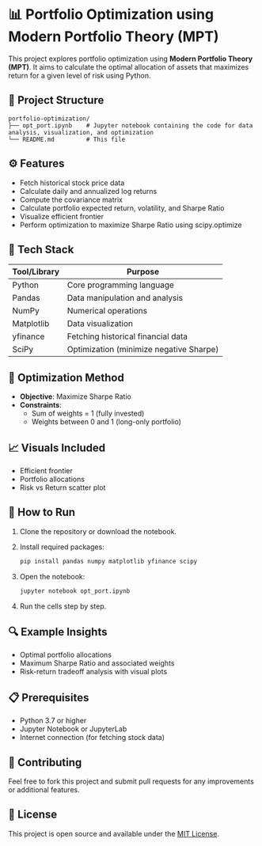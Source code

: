 # 📊 Portfolio Optimization using Modern Portfolio Theory (MPT)

This project explores portfolio optimization using **Modern Portfolio Theory (MPT)**. It aims to calculate the optimal allocation of assets that maximizes return for a given level of risk using Python.

## 📁 Project Structure

```
portfolio-optimization/
├── opt_port.ipynb    # Jupyter notebook containing the code for data analysis, visualization, and optimization
└── README.md         # This file
```

## ⚙️ Features

- Fetch historical stock price data
- Calculate daily and annualized log returns
- Compute the covariance matrix
- Calculate portfolio expected return, volatility, and Sharpe Ratio
- Visualize efficient frontier
- Perform optimization to maximize Sharpe Ratio using scipy.optimize

## 🧪 Tech Stack

| Tool/Library | Purpose |
|--------------|---------|
| Python | Core programming language |
| Pandas | Data manipulation and analysis |
| NumPy | Numerical operations |
| Matplotlib | Data visualization |
| yfinance | Fetching historical financial data |
| SciPy | Optimization (minimize negative Sharpe) |

## 🧠 Optimization Method

- **Objective**: Maximize Sharpe Ratio
- **Constraints**:
  - Sum of weights = 1 (fully invested)
  - Weights between 0 and 1 (long-only portfolio)

## 📈 Visuals Included

- Efficient frontier
- Portfolio allocations
- Risk vs Return scatter plot

## 🚀 How to Run

1. Clone the repository or download the notebook.

2. Install required packages:
   ```bash
   pip install pandas numpy matplotlib yfinance scipy
   ```

3. Open the notebook:
   ```bash
   jupyter notebook opt_port.ipynb
   ```

4. Run the cells step by step.

## 🔍 Example Insights

- Optimal portfolio allocations
- Maximum Sharpe Ratio and associated weights
- Risk-return tradeoff analysis with visual plots

## 📋 Prerequisites

- Python 3.7 or higher
- Jupyter Notebook or JupyterLab
- Internet connection (for fetching stock data)

## 🤝 Contributing

Feel free to fork this project and submit pull requests for any improvements or additional features.

## 📄 License

This project is open source and available under the [MIT License](LICENSE).

